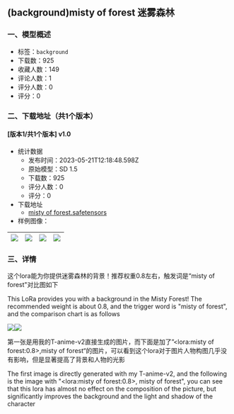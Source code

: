 ## (background)misty of forest 迷雾森林
### 一、模型概述

- 标签：`background`
- 下载数：925
- 收藏人数：149
- 评论人数：1
- 评分人数：0
- 评分：0

### 二、下载地址（共1个版本）

#### [版本1/共1个版本] v1.0

- 统计数据
  - 发布时间：2023-05-21T12:18:48.598Z
  - 原始模型：SD 1.5
  - 下载数：925
  - 评分人数：0
  - 评分：0
- 下载地址
  - [misty of forest.safetensors](https://civitai.com/api/download/models/76768)
- 样例图像：

| <img src="https://image.civitai.com/xG1nkqKTMzGDvpLrqFT7WA/80bddb94-08fd-4004-9ed6-6beb131320b1/width=450/860546.jpeg" /> | <img src="https://image.civitai.com/xG1nkqKTMzGDvpLrqFT7WA/a3a8d15c-4d83-4553-8fa1-f2dff9ecda8a/width=450/882928.jpeg" /> | <img src="https://image.civitai.com/xG1nkqKTMzGDvpLrqFT7WA/4a15fd16-ee7a-486c-afed-ac504555aad5/width=450/860328.jpeg" /> | <img src="https://image.civitai.com/xG1nkqKTMzGDvpLrqFT7WA/78a13a33-11ee-4039-97da-92d3d55e78c8/width=450/860330.jpeg" /> |
| ---- | ---- | ---- | ---- |


### 三、详情
<p>这个lora能为你提供迷雾森林的背景！推荐权重0.8左右，触发词是“misty of forest"对比图如下</p><p>This LoRa provides you with a background in the Misty Forest! The recommended weight is about 0.8, and the trigger word is "misty of forest", and the comparison chart is as follows</p><p></p><img src="https://image.civitai.com/xG1nkqKTMzGDvpLrqFT7WA/70d9303f-dd03-4e8f-af49-98b671e8123d/width=525/70d9303f-dd03-4e8f-af49-98b671e8123d.jpeg" /><img src="https://image.civitai.com/xG1nkqKTMzGDvpLrqFT7WA/a5f0f0f1-eaed-4ead-9259-4faae7b3e25a/width=525/a5f0f0f1-eaed-4ead-9259-4faae7b3e25a.jpeg" /><p>第一张是用我的T-anime-v2直接生成的图片，而下面是加了”&lt;lora:misty of forest:0.8&gt;,misty of forest“的图片，可以看到这个lora对于图片人物构图几乎没有影响，但是显著提高了背景和人物的光影</p><p>The first image is directly generated with my T-anime-v2, and the following is the image with "&lt;lora:misty of forest:0.8&gt;, misty of forest", you can see that this lora has almost no effect on the composition of the picture, but significantly improves the background and the light and shadow of the character</p><p></p>